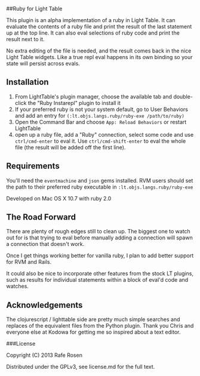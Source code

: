 ##Ruby for Light Table

This plugin is an alpha implementation of a ruby in Light Table.  It can evaluate the contents of a ruby file and print the result of the last statement up at the top line.  It can also eval selections of ruby code and print the result next to it.

No extra editing of the file is needed, and the result comes back in the nice Light Table widgets.  Like a true repl eval happens in its own binding so your state will persist across evals.

## Installation

1.  From LightTable's plugin manager, choose the available tab and double-click the "Ruby Instarepl" plugin to install it
2.  If your preferred ruby is not your system default, go to User Behaviors and add an entry for `(:lt.objs.langs.ruby/ruby-exe /path/to/ruby)`
3.  Open the Command Bar and choose `App: Reload Behaviors` or restart LightTable
4.  open up a ruby file, add a "Ruby" connection, select some code and use `ctrl/cmd-enter` to eval it.  Use `ctrl/cmd-shift-enter` to eval the whole file (the result will be added off the first line).

## Requirements

You'll need the `eventmachine` and `json` gems installed.  RVM users should set the path to their preferred ruby executable in `:lt.objs.langs.ruby/ruby-exe`

Developed on Mac OS X 10.7 with ruby 2.0

## The Road Forward
There are plenty of rough edges still to clean up.  The biggest one to watch out for is that trying to eval before manually adding a connection will spawn a connection that doesn't work.

Once I get things working better for vanilla ruby, I plan to add better support for RVM and Rails.

It could also be nice to incorporate other features from the stock LT plugins, such as results for individual statements within a block of eval'd code and watches.

## Acknowledgements

The clojurescript / lighttable side are pretty much simple searches and replaces of the equivalent files from the Python plugin.  Thank you Chris and everyone else at Kodowa for getting me so inspired about a text editor.

###License

Copyright (C) 2013 Rafe Rosen

Distributed under the GPLv3, see license.md for the full text.
